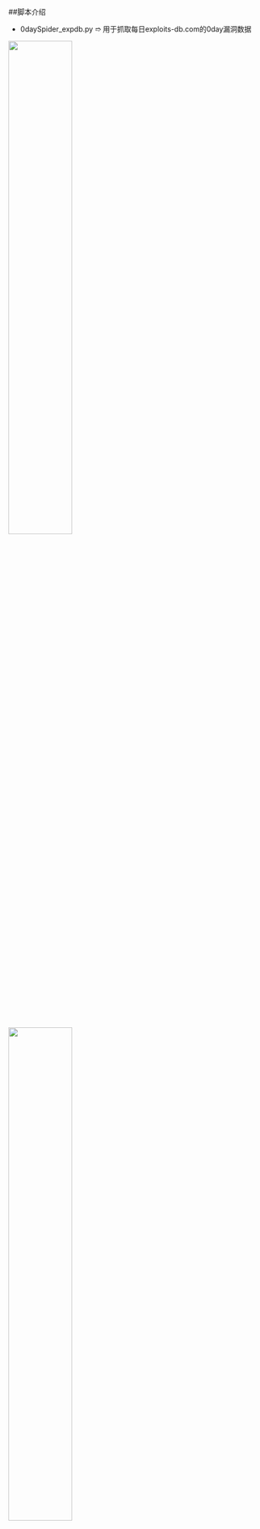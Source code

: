 ##脚本介绍

- 0daySpider_expdb.py  ➱  用于抓取每日exploits-db.com的0day漏洞数据

<img src="https://github.com/We5ter/0day-Of-Today/blob/master/demo_pics/Screen%20Shot%202016-12-30%20at%209.20.50%20PM.png" width="50%" align="left">
<img src="https://github.com/We5ter/0day-Of-Today/blob/master/demo_pics/Screen%20Shot%202016-12-30%20at%209.21.31%20PM.png" width="50%" align="center">

